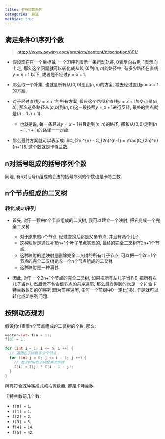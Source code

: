 ```yaml
---
title: 卡特兰数系列
categories: 算法
mathjax: true
---
```




## 满足条件01序列个数

> https://www.acwing.com/problem/content/description/891/

* 假设现在在一个坐标轴, 一个01序列表示一条运动轨迹, 0表示向右走, 1表示向上走, 那么这个问题就可以转化成从$(0, 0)$到$(n, n)$的路径中, 有多少路径在直线$y = x + 1$ 以下, 或者是不经过$y = x + 1$.

* 那么取一个补集, 也就是所有从$(0, 0)$走到$(n, n)$的方案, 减去经过直线$y = x + 1$的方案.
* 对于经过直线$y = x + 1$的所有方案, 假设这个路径和直线$y = x + 1$的交点是$(a, b)$, 那么这条路径从$(a, b)$到$(n, n)$这一段按照$y = x + 1$进行反转, 最终的终点就是$(n - 1, n + 1)$.
  * 也就是说, 每一条经过$y = x + 1$并且走到$(n, n)$的路径, 都和从$(0, 0)$走到$(n - 1, n + 1)$的路径一一对应.
* 那么最终方案就可以表示成: $C_{2n}^{n} - C_{2n}^{n-1} = \frac{C_{2n}^n}{n+1}$​, 这个数就是卡特兰数.



## n对括号组成的括号序列个数

同理, 有$n$对括号()组成的合法的括号序列的个数也是卡特兰数.



## n个节点组成的二叉树



### 转化成01序列

* 首先, 对于一颗由n个节点组成的二叉树, 我可以建立一个映射, 把它变成一个完全二叉树.
  * 对于原来的n个节点, 经过变换后都是父亲节点, 并且有两个儿子.
  * 这种映射是通过补充n+1个叶子节点实现的, 最终的完全二叉树有2n+1个节点.
  * 这种映射的逆映射是删除完全二叉树的所有叶子节点, 可以把一个2n+1个节点的完全二叉树变成一个n个节点组成的二叉树.
  * 这种映射是一种满射.

* 因此, 对于一个2n+1个节点的完全二叉树, 如果把所有左儿子当作0, 把所有右儿子当作1, 然后做不包含根节点的前序遍历, 那么最终得到的也是一个符合卡特兰数性质的01序列(因为前序遍历, 任何一个前缀中0一定比1多). 于是就可以转化成01序列问题.





## 按照动态规划

假设$f(n)$表示$n$个节点组成的二叉树的个数, 那么:

```cpp
vector<int> f(n + 1);
f[0] = 1;

for (int i = 1; i <= n; i ++) {
  // 遍历左子树有多少个节点
  for (int j = 0; j <= i - 1; j ++) {
    // 左子树和右子树是乘法原理
    f[i] = f[j] * f[i - 1 - j];
  }
}
```

所有符合这种递推式的方案数目, 都是卡特兰数.

卡特兰数前几个数:

* `f[0] = 1`.
* `f[1] = 1`.
* `f[2] = 2`.
* `f[3] = 5`.
* `f[4] = 14`.
* `f[5] = 42`.
